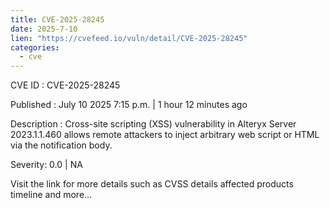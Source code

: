 ```yaml
--- 
title: CVE-2025-28245
date: 2025-7-10
lien: "https://cvefeed.io/vuln/detail/CVE-2025-28245"
categories:
  - cve
---
```


CVE ID : CVE-2025-28245

Published :  July 10
2025
7:15 p.m. | 1 hour
12 minutes ago

Description : Cross-site scripting (XSS) vulnerability in Alteryx Server 2023.1.1.460 allows remote attackers to inject arbitrary web script or HTML via the notification body.

Severity: 0.0 | NA

Visit the link for more details
such as CVSS details
affected products
timeline
and more...
